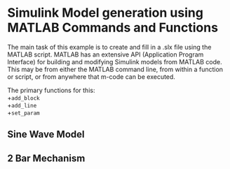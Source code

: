 # Simulink Model generation using MATLAB Commands and Functions  
The main task of this example is to create and fill in a .slx file using the MATLAB script. MATLAB has an extensive API (Application Program Interface) for building and modifying Simulink models from MATLAB code. This may be from either the MATLAB command line, from within a function or script, or from anywhere that m-code can be executed.  
  
The primary functions for this:  
+`add_block`  
+`add_line`  
+`set_param`  
  
## Sine Wave Model  
  
  
  
## 2 Bar Mechanism  
  
  
  
  
